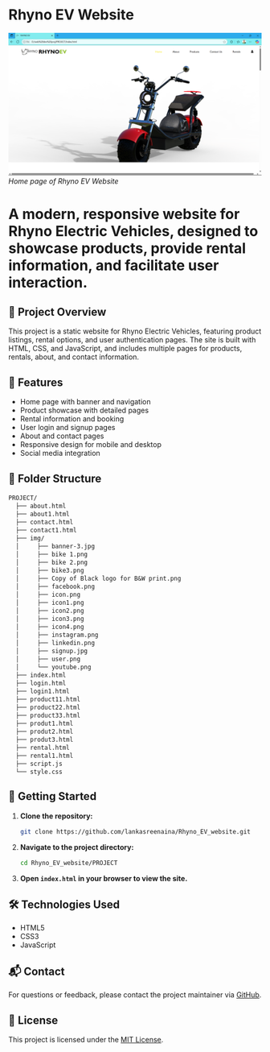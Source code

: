 # Rhyno EV Website

![Home Page](PROJECT/img/homepage.png)
*Home page of Rhyno EV Website*


A modern, responsive website for Rhyno Electric Vehicles, designed to showcase products, provide rental information, and facilitate user interaction.
=======
## 🚗 Project Overview
This project is a static website for Rhyno Electric Vehicles, featuring product listings, rental options, and user authentication pages. The site is built with HTML, CSS, and JavaScript, and includes multiple pages for products, rentals, about, and contact information.

## 🌟 Features
- Home page with banner and navigation
- Product showcase with detailed pages
- Rental information and booking
- User login and signup pages
- About and contact pages
- Responsive design for mobile and desktop
- Social media integration

## 📁 Folder Structure
```
PROJECT/
  ├── about.html
  ├── about1.html
  ├── contact.html
  ├── contact1.html
  ├── img/
  │     ├── banner-3.jpg
  │     ├── bike 1.png
  │     ├── bike 2.png
  │     ├── bike3.png
  │     ├── Copy of Black logo for B&W print.png
  │     ├── facebook.png
  │     ├── icon.png
  │     ├── icon1.png
  │     ├── icon2.png
  │     ├── icon3.png
  │     ├── icon4.png
  │     ├── instagram.png
  │     ├── linkedin.png
  │     ├── signup.jpg
  │     ├── user.png
  │     └── youtube.png
  ├── index.html
  ├── login.html
  ├── login1.html
  ├── product11.html
  ├── product22.html
  ├── product33.html
  ├── produt1.html
  ├── produt2.html
  ├── produt3.html
  ├── rental.html
  ├── rental1.html
  ├── script.js
  └── style.css
```

## 🚀 Getting Started
1. **Clone the repository:**
   ```bash
   git clone https://github.com/lankasreenaina/Rhyno_EV_website.git
   ```
2. **Navigate to the project directory:**
   ```bash
   cd Rhyno_EV_website/PROJECT
   ```
3. **Open `index.html` in your browser to view the site.**

## 🛠️ Technologies Used
- HTML5
- CSS3
- JavaScript

## 📬 Contact
For questions or feedback, please contact the project maintainer via [GitHub](https://github.com/lankasreenaina).

## 📝 License

This project is licensed under the [MIT License](LICENSE). 


